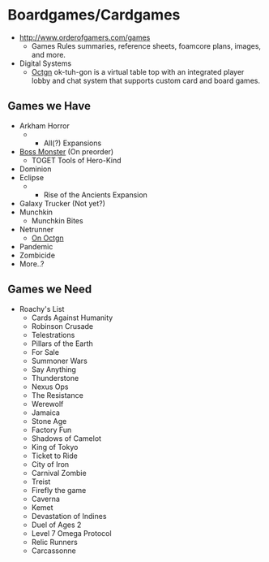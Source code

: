 # Boardgames/Cardgames

* http://www.orderofgamers.com/games
  * Games Rules summaries, reference sheets, foamcore plans, images, and more.
* Digital Systems
  * [Octgn](http://octgn.net/) ok-tuh-gon is a virtual table top with an integrated player lobby and chat system that supports custom card and board games.


## Games we Have

* Arkham Horror
  * + All(?) Expansions
* [Boss Monster](http://brotherwisegames.com/) (On preorder)
  * TOGET Tools of Hero-Kind
* Dominion
* Eclipse
  * + Rise of the Ancients Expansion
* Galaxy Trucker (Not yet?)
* Munchkin
  * Munchkin Bites
* Netrunner
  * [On Octgn](http://octgn.gamersjudgement.com/wordpress/anr/)
* Pandemic
* Zombicide
* More..?

## Games we Need

* Roachy's List
  * Cards Against Humanity
  * Robinson Crusade
  * Telestrations
  * Pillars of the Earth
  * For Sale
  * Summoner Wars
  * Say Anything
  * Thunderstone
  * Nexus Ops
  * The Resistance
  * Werewolf
  * Jamaica
  * Stone Age
  * Factory Fun
  * Shadows of Camelot
  * King of Tokyo
  * Ticket to Ride
  * City of Iron
  * Carnival Zombie
  * Treist
  * Firefly the game
  * Caverna
  * Kemet
  * Devastation of Indines
  * Duel of Ages 2
  * Level 7 Omega Protocol
  * Relic Runners
  * Carcassonne
